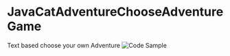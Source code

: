 # JavaCatAdventureChooseAdventureGame
Text based choose your own Adventure
![Code Sample](https://private-user-images.githubusercontent.com/137952053/264781257-eb82862f-59ef-4686-9bd6-e0a15d2e25a9.jpg?jwt=eyJhbGciOiJIUzI1NiIsInR5cCI6IkpXVCJ9.eyJpc3MiOiJnaXRodWIuY29tIiwiYXVkIjoicmF3LmdpdGh1YnVzZXJjb250ZW50LmNvbSIsImtleSI6ImtleTEiLCJleHAiOjE2OTM1MTUzNTQsIm5iZiI6MTY5MzUxNTA1NCwicGF0aCI6Ii8xMzc5NTIwNTMvMjY0NzgxMjU3LWViODI4NjJmLTU5ZWYtNDY4Ni05YmQ2LWUwYTE1ZDJlMjVhOS5qcGc_WC1BbXotQWxnb3JpdGhtPUFXUzQtSE1BQy1TSEEyNTYmWC1BbXotQ3JlZGVudGlhbD1BS0lBSVdOSllBWDRDU1ZFSDUzQSUyRjIwMjMwODMxJTJGdXMtZWFzdC0xJTJGczMlMkZhd3M0X3JlcXVlc3QmWC1BbXotRGF0ZT0yMDIzMDgzMVQyMDUwNTRaJlgtQW16LUV4cGlyZXM9MzAwJlgtQW16LVNpZ25hdHVyZT00MjdhYTJmMWE5OThiZTQxNTI5MDQxZjFhZDYwNjE4Yjg0NmUyYWMzNjQ4ZGU1YTNhZWMzNjEzNTJjYTBmNTM2JlgtQW16LVNpZ25lZEhlYWRlcnM9aG9zdCZhY3Rvcl9pZD0wJmtleV9pZD0wJnJlcG9faWQ9MCJ9.zDEo_SDIBay06EYLLAkycq9a9nPdNyySh-r9mCefbzQ)
